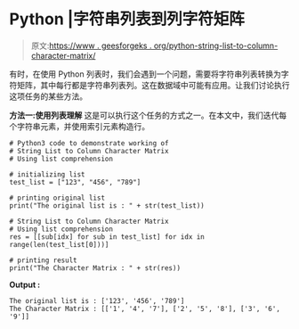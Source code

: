 # Python |字符串列表到列字符矩阵

> 原文:[https://www . geesforgeks . org/python-string-list-to-column-character-matrix/](https://www.geeksforgeeks.org/python-string-list-to-column-character-matrix/)

有时，在使用 Python 列表时，我们会遇到一个问题，需要将字符串列表转换为字符矩阵，其中每行都是字符串列表列。这在数据域中可能有应用。让我们讨论执行这项任务的某些方法。

**方法一:使用列表理解**
这是可以执行这个任务的方式之一。在本文中，我们迭代每个字符串元素，并使用索引元素构造行。

```
# Python3 code to demonstrate working of 
# String List to Column Character Matrix
# Using list comprehension

# initializing list
test_list = ["123", "456", "789"]

# printing original list
print("The original list is : " + str(test_list))

# String List to Column Character Matrix
# Using list comprehension
res = [[sub[idx] for sub in test_list] for idx in range(len(test_list[0]))]

# printing result 
print("The Character Matrix : " + str(res)) 
```

**Output :**

```
The original list is : ['123', '456', '789']
The Character Matrix : [['1', '4', '7'], ['2', '5', '8'], ['3', '6', '9']]

```